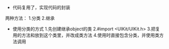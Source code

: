  - 代码复用了，实现代码的封装
 
 两种方法：
      1.分类
      2.继承
 - 使用分类的方式
 1.先创建继承object的类
 2.#import <UIKit/UIKit.h>
 3.把复用的方法和放到这个类里，并改成类方法
 4.使用时直接包含分类，并使用类方法调用
 
         
      
 
      